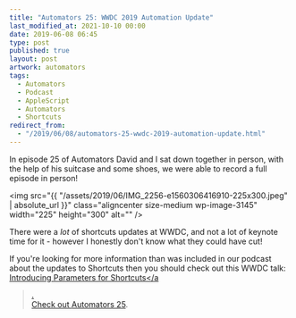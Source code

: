 ```yaml
---
title: "Automators 25: WWDC 2019 Automation Update"
last_modified_at: 2021-10-10 00:00
date: 2019-06-08 06:45
type: post
published: true
layout: post
artwork: automators
tags:
  - Automators
  - Podcast
  - AppleScript
  - Automators
  - Shortcuts
redirect_from:
  - "/2019/06/08/automators-25-wwdc-2019-automation-update.html"
---
```



  In episode 25 of Automators David and I sat down together in person, with the
  help of his suitcase and some shoes, we were able to record a full episode in
  person!  

<!--more-->

  <img
    src="{{ "/assets/2019/06/IMG_2256-e1560306416910-225x300.jpeg" | absolute_url }}"
    class="aligncenter size-medium wp-image-3145"
    width="225"
    height="300"
    alt=""
  />  

  There were a _lot_ of shortcuts updates at WWDC, and not a lot of
  keynote time for it - however I honestly don't know what they could have cut!  

  If you're looking for more information than was included in our podcast about
  the updates to Shortcuts then you should check out this WWDC talk:
  <a href="https://developer.apple.com/videos/play/wwdc2019/213/"
    >Introducing Parameters for Shortcuts</a
  >.  
Check out <a href="https://www.relay.fm/automators/25">Automators 25</a>.  
